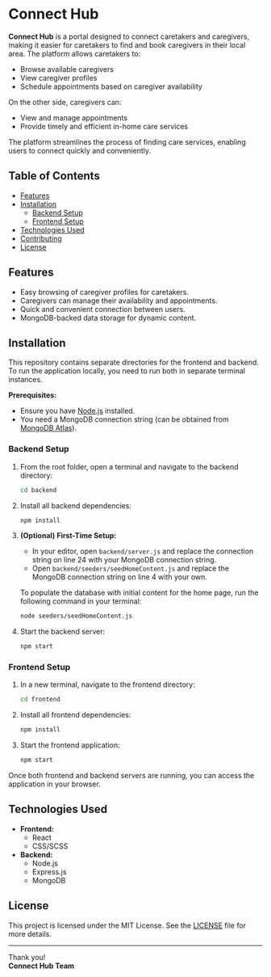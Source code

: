 # Connect Hub

**Connect Hub** is a portal designed to connect caretakers and caregivers, making it easier for caretakers to find and book caregivers in their local area. The platform allows caretakers to:

- Browse available caregivers
- View caregiver profiles
- Schedule appointments based on caregiver availability

On the other side, caregivers can:

- View and manage appointments
- Provide timely and efficient in-home care services

The platform streamlines the process of finding care services, enabling users to connect quickly and conveniently.

## Table of Contents

- [Features](#features)
- [Installation](#installation)
  - [Backend Setup](#backend-setup)
  - [Frontend Setup](#frontend-setup)
- [Technologies Used](#technologies-used)
- [Contributing](#contributing)
- [License](#license)

## Features

- Easy browsing of caregiver profiles for caretakers.
- Caregivers can manage their availability and appointments.
- Quick and convenient connection between users.
- MongoDB-backed data storage for dynamic content.

## Installation

This repository contains separate directories for the frontend and backend. To run the application locally, you need to run both in separate terminal instances.

**Prerequisites:**

- Ensure you have [Node.js](https://nodejs.org/) installed.
- You need a MongoDB connection string (can be obtained from [MongoDB Atlas](https://www.mongodb.com/cloud/atlas)).

### Backend Setup

1. From the root folder, open a terminal and navigate to the backend directory:

   ```bash
   cd backend
   ```

2. Install all backend dependencies:

   ```bash
   npm install
   ```

3. **(Optional) First-Time Setup:**

   - In your editor, open `backend/server.js` and replace the connection string on line 24 with your MongoDB connection string.
   - Open `backend/seeders/seedHomeContent.js` and replace the MongoDB connection string on line 4 with your own.

   To populate the database with initial content for the home page, run the following command in your terminal:

   ```bash
   node seeders/seedHomeContent.js
   ```

4. Start the backend server:
   ```bash
   npm start
   ```

### Frontend Setup

1. In a new terminal, navigate to the frontend directory:

   ```bash
   cd frontend
   ```

2. Install all frontend dependencies:

   ```bash
   npm install
   ```

3. Start the frontend application:
   ```bash
   npm start
   ```

Once both frontend and backend servers are running, you can access the application in your browser.

## Technologies Used

- **Frontend:**
  - React
  - CSS/SCSS
- **Backend:**
  - Node.js
  - Express.js
  - MongoDB

## License

This project is licensed under the MIT License. See the [LICENSE](LICENSE) file for more details.

---

Thank you!  
**Connect Hub Team**
